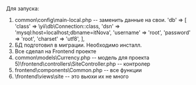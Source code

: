  Для запуска: 
 1)  common\config\main-local.php -- заменить данные на свои.
 'db' => [
            'class' => \yii\db\Connection::class,
            'dsn' => 'mysql:host=localhost;dbname=itNova',
            'username' => 'root',
            'password' => 'root',
            'charset' => 'utf8',
        ],
  2) БД подготовил в миграции. Необходимо инсталл.
  3) Все сделал на Frontend проекте
  4) common\models\Currency.php -- модель для проекта 
  5)\frontend\controllers\SiteController.php -- контролер 
  6) frontend\components\Common.php -- все функции 
  7) \frontend\views\site  -- это вьюхи их не много 
